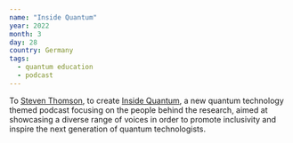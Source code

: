 ```yaml
---
name: "Inside Quantum"
year: 2022
month: 3
day: 28
country: Germany
tags:
  - quantum education
  - podcast
---
```

To [Steven Thomson](https://steventhomson.co.uk/), to create [Inside Quantum](https://www.insidequantum.org/), a new quantum technology themed podcast focusing on the people behind the research, aimed at showcasing a diverse range of voices in order to promote inclusivity and inspire the next generation of quantum technologists.
